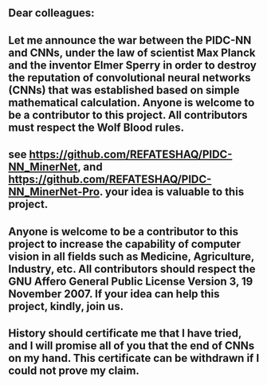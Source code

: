 ## Dear colleagues:

 ## Let me announce the war between the PIDC-NN and CNNs, under the law of scientist Max Planck and the inventor Elmer Sperry in order to destroy the reputation of convolutional neural networks  (CNNs) that was established based on simple mathematical calculation. Anyone is welcome to be a contributor to this project. All contributors must respect the Wolf Blood rules. 

## see https://github.com/REFATESHAQ/PIDC-NN_MinerNet, and https://github.com/REFATESHAQ/PIDC-NN_MinerNet-Pro. your idea is valuable to this project. 


## Anyone is welcome to be a contributor to this project to increase the capability of computer vision in all fields such as Medicine, Agriculture, Industry, etc. All contributors should respect the GNU Affero General Public License Version 3, 19 November 2007. If your idea can help this project, kindly, join us.

## History should certificate me that I have tried, and I will promise all of you that the end of CNNs on my hand. This certificate can be withdrawn if I could not prove my claim.
